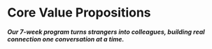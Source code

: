 # Core Value Propositions

***Our 7-week  program turns strangers into colleagues, building real connection one conversation at a time.***